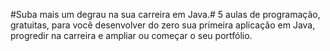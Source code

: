 #Suba mais um degrau na sua carreira em Java.# 
5 aulas de programação, gratuitas, para você desenvolver do zero sua primeira aplicação em Java, progredir na carreira e ampliar ou começar o seu portfólio.